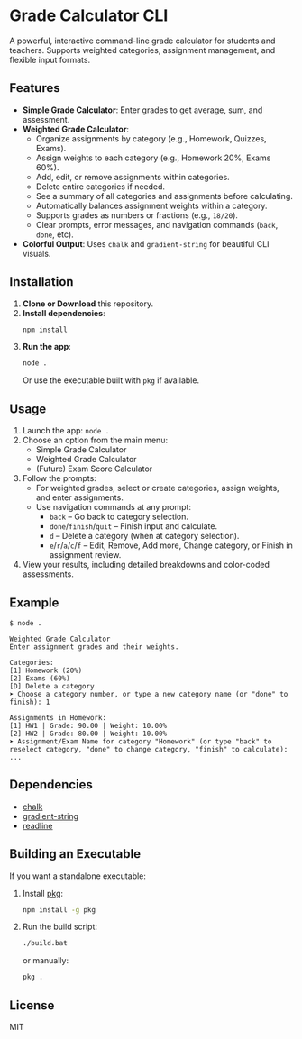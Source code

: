 # Grade Calculator CLI

A powerful, interactive command-line grade calculator for students and teachers. Supports weighted categories, assignment management, and flexible input formats.

## Features

- **Simple Grade Calculator**: Enter grades to get average, sum, and assessment.
- **Weighted Grade Calculator**:
  - Organize assignments by category (e.g., Homework, Quizzes, Exams).
  - Assign weights to each category (e.g., Homework 20%, Exams 60%).
  - Add, edit, or remove assignments within categories.
  - Delete entire categories if needed.
  - See a summary of all categories and assignments before calculating.
  - Automatically balances assignment weights within a category.
  - Supports grades as numbers or fractions (e.g., `18/20`).
  - Clear prompts, error messages, and navigation commands (`back`, `done`, etc).
- **Colorful Output**: Uses `chalk` and `gradient-string` for beautiful CLI visuals.

## Installation

1. **Clone or Download** this repository.
2. **Install dependencies**:
   ```sh
   npm install
   ```
3. **Run the app**:
   ```sh
   node .
   ```
   Or use the executable built with `pkg` if available.

## Usage

1. Launch the app: `node .`
2. Choose an option from the main menu:
   - Simple Grade Calculator
   - Weighted Grade Calculator
   - (Future) Exam Score Calculator
3. Follow the prompts:
   - For weighted grades, select or create categories, assign weights, and enter assignments.
   - Use navigation commands at any prompt:
     - `back` – Go back to category selection.
     - `done`/`finish`/`quit` – Finish input and calculate.
     - `d` – Delete a category (when at category selection).
     - `e`/`r`/`a`/`c`/`f` – Edit, Remove, Add more, Change category, or Finish in assignment review.
4. View your results, including detailed breakdowns and color-coded assessments.

## Example

```
$ node .

Weighted Grade Calculator
Enter assignment grades and their weights.

Categories:
[1] Homework (20%)
[2] Exams (60%)
[D] Delete a category
➤ Choose a category number, or type a new category name (or "done" to finish): 1

Assignments in Homework:
[1] HW1 | Grade: 90.00 | Weight: 10.00%
[2] HW2 | Grade: 80.00 | Weight: 10.00%
➤ Assignment/Exam Name for category "Homework" (or type "back" to reselect category, "done" to change category, "finish" to calculate):
...
```

## Dependencies
- [chalk](https://www.npmjs.com/package/chalk)
- [gradient-string](https://www.npmjs.com/package/gradient-string)
- [readline](https://nodejs.org/api/readline.html)

## Building an Executable

If you want a standalone executable:
1. Install [pkg](https://www.npmjs.com/package/pkg):
   ```sh
   npm install -g pkg
   ```
2. Run the build script:
   ```sh
   ./build.bat
   ```
   or manually:
   ```sh
   pkg .
   ```

## License
MIT
